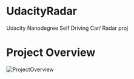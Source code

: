 # UdacityRadar
Udacity Nanodegree Self Driving Car/ Radar proj


# Project Overview
![ProjectOverview](/UdacityRadar/img/ProjectOverview.png)
